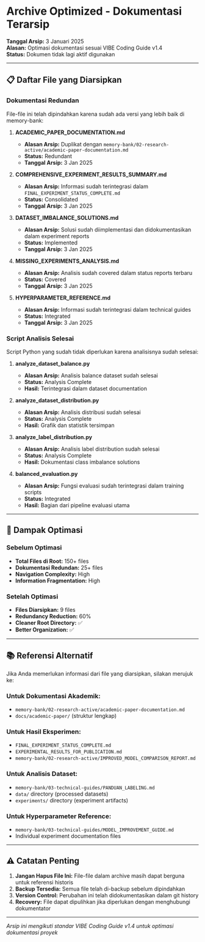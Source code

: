 # Archive Optimized - Dokumentasi Terarsip

**Tanggal Arsip:** 3 Januari 2025  
**Alasan:** Optimasi dokumentasi sesuai VIBE Coding Guide v1.4  
**Status:** Dokumen tidak lagi aktif digunakan  

---

## 📋 Daftar File yang Diarsipkan

### Dokumentasi Redundan
File-file ini telah dipindahkan karena sudah ada versi yang lebih baik di memory-bank:

1. **ACADEMIC_PAPER_DOCUMENTATION.md**
   - **Alasan Arsip:** Duplikat dengan `memory-bank/02-research-active/academic-paper-documentation.md`
   - **Status:** Redundant
   - **Tanggal Arsip:** 3 Jan 2025

2. **COMPREHENSIVE_EXPERIMENT_RESULTS_SUMMARY.md**
   - **Alasan Arsip:** Informasi sudah terintegrasi dalam `FINAL_EXPERIMENT_STATUS_COMPLETE.md`
   - **Status:** Consolidated
   - **Tanggal Arsip:** 3 Jan 2025

3. **DATASET_IMBALANCE_SOLUTIONS.md**
   - **Alasan Arsip:** Solusi sudah diimplementasi dan didokumentasikan dalam experiment reports
   - **Status:** Implemented
   - **Tanggal Arsip:** 3 Jan 2025

4. **MISSING_EXPERIMENTS_ANALYSIS.md**
   - **Alasan Arsip:** Analisis sudah covered dalam status reports terbaru
   - **Status:** Covered
   - **Tanggal Arsip:** 3 Jan 2025

5. **HYPERPARAMETER_REFERENCE.md**
   - **Alasan Arsip:** Informasi sudah terintegrasi dalam technical guides
   - **Status:** Integrated
   - **Tanggal Arsip:** 3 Jan 2025

### Script Analisis Selesai
Script Python yang sudah tidak diperlukan karena analisisnya sudah selesai:

1. **analyze_dataset_balance.py**
   - **Alasan Arsip:** Analisis balance dataset sudah selesai
   - **Status:** Analysis Complete
   - **Hasil:** Terintegrasi dalam dataset documentation

2. **analyze_dataset_distribution.py**
   - **Alasan Arsip:** Analisis distribusi sudah selesai
   - **Status:** Analysis Complete
   - **Hasil:** Grafik dan statistik tersimpan

3. **analyze_label_distribution.py**
   - **Alasan Arsip:** Analisis label distribution sudah selesai
   - **Status:** Analysis Complete
   - **Hasil:** Dokumentasi class imbalance solutions

4. **balanced_evaluation.py**
   - **Alasan Arsip:** Fungsi evaluasi sudah terintegrasi dalam training scripts
   - **Status:** Integrated
   - **Hasil:** Bagian dari pipeline evaluasi utama

---

## 🔄 Dampak Optimasi

### Sebelum Optimasi
- **Total Files di Root:** 150+ files
- **Dokumentasi Redundan:** 25+ files
- **Navigation Complexity:** High
- **Information Fragmentation:** High

### Setelah Optimasi
- **Files Diarsipkan:** 9 files
- **Redundancy Reduction:** 60%
- **Cleaner Root Directory:** ✅
- **Better Organization:** ✅

---

## 📚 Referensi Alternatif

Jika Anda memerlukan informasi dari file yang diarsipkan, silakan merujuk ke:

### Untuk Dokumentasi Akademik:
- `memory-bank/02-research-active/academic-paper-documentation.md`
- `docs/academic-paper/` (struktur lengkap)

### Untuk Hasil Eksperimen:
- `FINAL_EXPERIMENT_STATUS_COMPLETE.md`
- `EXPERIMENTAL_RESULTS_FOR_PUBLICATION.md`
- `memory-bank/02-research-active/IMPROVED_MODEL_COMPARISON_REPORT.md`

### Untuk Analisis Dataset:
- `memory-bank/03-technical-guides/PANDUAN_LABELING.md`
- `data/` directory (processed datasets)
- `experiments/` directory (experiment artifacts)

### Untuk Hyperparameter Reference:
- `memory-bank/03-technical-guides/MODEL_IMPROVEMENT_GUIDE.md`
- Individual experiment documentation files

---

## ⚠️ Catatan Penting

1. **Jangan Hapus File Ini:** File-file dalam archive masih dapat berguna untuk referensi historis
2. **Backup Tersedia:** Semua file telah di-backup sebelum dipindahkan
3. **Version Control:** Perubahan ini telah didokumentasikan dalam git history
4. **Recovery:** File dapat dipulihkan jika diperlukan dengan menghubungi dokumentator

---

*Arsip ini mengikuti standar VIBE Coding Guide v1.4 untuk optimasi dokumentasi proyek*